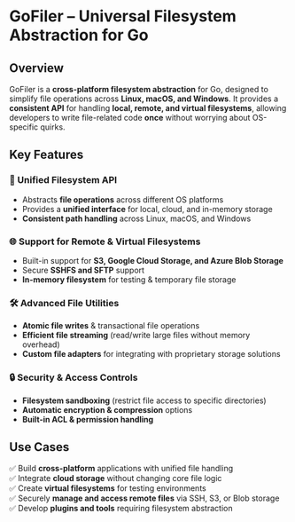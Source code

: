 # GoFiler – Universal Filesystem Abstraction for Go  

## Overview  
GoFiler is a **cross-platform filesystem abstraction** for Go, designed to simplify file operations across **Linux, macOS, and Windows**. It provides a **consistent API** for handling **local, remote, and virtual filesystems**, allowing developers to write file-related code **once** without worrying about OS-specific quirks.  

## Key Features  

### 📁 Unified Filesystem API  
- Abstracts **file operations** across different OS platforms  
- Provides a **unified interface** for local, cloud, and in-memory storage  
- **Consistent path handling** across Linux, macOS, and Windows  

### 🌐 Support for Remote & Virtual Filesystems  
- Built-in support for **S3, Google Cloud Storage, and Azure Blob Storage**  
- Secure **SSHFS and SFTP** support  
- **In-memory filesystem** for testing & temporary file storage  

### 🛠️ Advanced File Utilities  
- **Atomic file writes** & transactional file operations  
- **Efficient file streaming** (read/write large files without memory overhead)  
- **Custom file adapters** for integrating with proprietary storage solutions  

### 🔒 Security & Access Controls  
- **Filesystem sandboxing** (restrict file access to specific directories)  
- **Automatic encryption & compression** options  
- **Built-in ACL & permission handling**  

## Use Cases  
✅ Build **cross-platform** applications with unified file handling  
✅ Integrate **cloud storage** without changing core file logic  
✅ Create **virtual filesystems** for testing environments  
✅ Securely **manage and access remote files** via SSH, S3, or Blob storage  
✅ Develop **plugins and tools** requiring filesystem abstraction  
